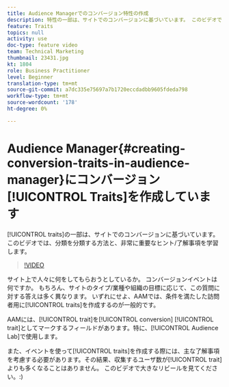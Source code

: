 ```yaml
---
title: Audience Managerでのコンバージョン特性の作成
description: 特性の一部は、サイトでのコンバージョンに基づいています。 このビデオでは、分類を分類する方法と、非常に重要なヒント/了解事項を学習します。
feature: Traits
topics: null
activity: use
doc-type: feature video
team: Technical Marketing
thumbnail: 23431.jpg
kt: 1804
role: Business Practitioner
level: Beginner
translation-type: tm+mt
source-git-commit: a7dc335e75697a7b1720eccdadbb9605fdeda798
workflow-type: tm+mt
source-wordcount: '178'
ht-degree: 0%

---
```



# Audience Manager{#creating-conversion-traits-in-audience-manager}にコンバージョン[!UICONTROL Traits]を作成しています

[!UICONTROL traits]の一部は、サイトでのコンバージョンに基づいています。 このビデオでは、分類を分類する方法と、非常に重要なヒント/了解事項を学習します。

>[!VIDEO](https://video.tv.adobe.com/v/23431/?quality=12)

サイト上で人々に何をしてもらおうとしているか。 コンバージョンイベントは何ですか。 もちろん、サイトのタイプ/業種や組織の目標に応じて、この質問に対する答えは多く異なります。 いずれにせよ、AAMでは、条件を満たした訪問者用に[!UICONTROL traits]を作成するのが一般的です。

AAMには、[!UICONTROL trait]を[!UICONTROL conversion] [!UICONTROL trait]としてマークするフィールドがあります。特に、[!UICONTROL Audience Lab]で使用します。

また、イベントを使って[!UICONTROL traits]を作成する際には、主な了解事項を考慮する必要があります。その結果、収集するユーザ数が[!UICONTROL trait]よりも多くなることはありません。 このビデオで大きなリビールを見てください。:)
